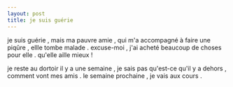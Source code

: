 ```yaml
---
layout: post
title: je suis guérie
---
```


je suis guérie , mais ma pauvre amie , qui m'a accompagné à faire une piqûre , ellle tombe malade . excuse-moi , j'ai acheté beaucoup de choses pour elle . qu'elle aille mieux !

je reste au dortoir il y a une semaine , je sais pas qu'est-ce qu'il y a dehors , comment vont mes amis . le semaine prochaine , je vais aux cours .
